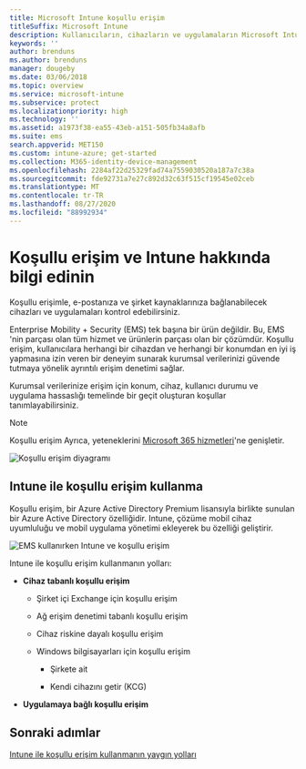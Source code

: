 ```yaml
---
title: Microsoft Intune koşullu erişim
titleSuffix: Microsoft Intune
description: Kullanıcıların, cihazların ve uygulamaların Microsoft Intune içindeki şirket kaynaklarına erişmek için karşılaması gereken koşulları nasıl tanımlayacağınızı öğrenin.
keywords: ''
author: brenduns
ms.author: brenduns
manager: dougeby
ms.date: 03/06/2018
ms.topic: overview
ms.service: microsoft-intune
ms.subservice: protect
ms.localizationpriority: high
ms.technology: ''
ms.assetid: a1973f38-ea55-43eb-a151-505fb34a8afb
ms.suite: ems
search.appverid: MET150
ms.custom: intune-azure; get-started
ms.collection: M365-identity-device-management
ms.openlocfilehash: 2284af22d25329fad74a7559030520a187a7c38a
ms.sourcegitcommit: fde92731a7e27c892d32c63f515cf19545e02ceb
ms.translationtype: MT
ms.contentlocale: tr-TR
ms.lasthandoff: 08/27/2020
ms.locfileid: "88992934"
---
```

# <a name="learn-about-conditional-access-and-intune"></a>Koşullu erişim ve Intune hakkında bilgi edinin

Koşullu erişimle, e-postanıza ve şirket kaynaklarınıza bağlanabilecek cihazları ve uygulamaları kontrol edebilirsiniz. 

Enterprise Mobility + Security (EMS) tek başına bir ürün değildir. Bu, EMS 'nin parçası olan tüm hizmet ve ürünlerin parçası olan bir çözümdür. Koşullu erişim, kullanıcılara herhangi bir cihazdan ve herhangi bir konumdan en iyi iş yapmasına izin veren bir deneyim sunarak kurumsal verilerinizi güvende tutmaya yönelik ayrıntılı erişim denetimi sağlar.

Kurumsal verilerinize erişim için konum, cihaz, kullanıcı durumu ve uygulama hassaslığı temelinde bir geçit oluşturan koşullar tanımlayabilirsiniz.

> [!NOTE]
> Koşullu erişim Ayrıca, yeteneklerini [Microsoft 365 hizmetleri](/office365/enterprise/office-365-client-support-conditional-access)'ne genişletir.

![Koşullu erişim diyagramı](./media/conditional-access/ca-diagram-1.png)

## <a name="use-conditional-access-with-intune"></a>Intune ile koşullu erişim kullanma

Koşullu erişim, bir Azure Active Directory Premium lisansıyla birlikte sunulan bir Azure Active Directory özelliğidir. Intune, çözüme mobil cihaz uyumluluğu ve mobil uygulama yönetimi ekleyerek bu özelliği geliştirir. 

![EMS kullanırken Intune ve koşullu erişim](./media/conditional-access/intune-with-ca-1.png)

Intune ile koşullu erişim kullanmanın yolları:

- **Cihaz tabanlı koşullu erişim**

  - Şirket içi Exchange için koşullu erişim

  - Ağ erişim denetimi tabanlı koşullu erişim

  - Cihaz riskine dayalı koşullu erişim

  - Windows bilgisayarları için koşullu erişim

    - Şirkete ait

    - Kendi cihazını getir (KCG)

- **Uygulamaya bağlı koşullu erişim**

## <a name="next-steps"></a>Sonraki adımlar

[Intune ile koşullu erişim kullanmanın yaygın yolları](conditional-access-intune-common-ways-use.md)
